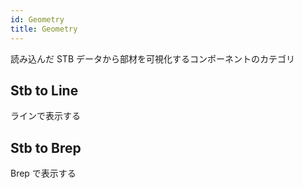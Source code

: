 ```yaml
---
id: Geometry
title: Geometry
---
```


読み込んだ STB データから部材を可視化するコンポーネントのカテゴリ

## Stb to Line

ラインで表示する

## Stb to Brep

Brep で表示する

